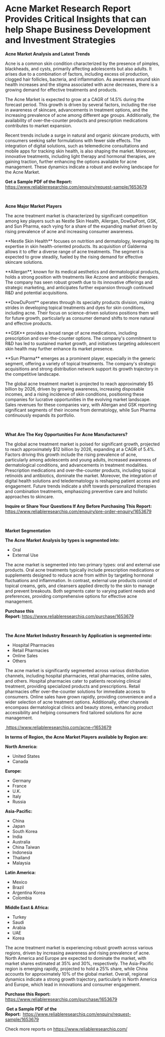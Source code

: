 <p><h1>Acne Market Research Report Provides Critical Insights that can help Shape Business Development and Investment Strategies</h1></p><p><strong>Acne Market Analysis and Latest Trends</strong></p>
<p><p>Acne is a common skin condition characterized by the presence of pimples, blackheads, and cysts, primarily affecting adolescents but also adults. It arises due to a combination of factors, including excess oil production, clogged hair follicles, bacteria, and inflammation. As awareness around skin health increases and the stigma associated with acne decreases, there is a growing demand for effective treatments and products.</p><p>The Acne Market is expected to grow at a CAGR of 14.5% during the forecast period. This growth is driven by several factors, including the rise in awareness of skincare, advancements in treatment options, and the increasing prevalence of acne among different age groups. Additionally, the availability of over-the-counter products and prescription medications contributes to market expansion. </p><p>Recent trends include a surge in natural and organic skincare products, with consumers seeking safer formulations with fewer side effects. The integration of digital solutions, such as telemedicine consultations and mobile apps for tracking skin health, is also shaping the market. Moreover, innovative treatments, including light therapy and hormonal therapies, are gaining traction, further enhancing the options available for acne management. These dynamics indicate a robust and evolving landscape for the Acne Market.</p></p>
<p><strong>Get a Sample PDF of the Report:&nbsp;</strong> <a href="https://www.reliableresearchiq.com/enquiry/request-sample/1653679?utm_campaign=3128&utm_medium=2&utm_source=Github&utm_content=ia&utm_term=05032025&utm_id=acne">https://www.reliableresearchiq.com/enquiry/request-sample/1653679</a></p>
<p>&nbsp;</p>
<p><strong>Acne Major Market Players</strong></p>
<p><p>The acne treatment market is characterized by significant competition among key players such as Nestle Skin Health, Allergan, DowDuPont, GSK, and Sun Pharma, each vying for a share of the expanding market driven by rising prevalence of acne and increasing consumer awareness.</p><p>**Nestle Skin Health** focuses on nutrition and dermatology, leveraging its expertise in skin health-oriented products. Its acquisition of Galderma allows it to offer a diverse range of acne treatments. The segment is expected to grow steadily, fueled by the rising demand for effective skincare solutions.</p><p>**Allergan**, known for its medical aesthetics and dermatological products, holds a strong position with treatments like Aczone and antibiotic therapies. The company has seen robust growth due to its innovative offerings and strategic marketing, and anticipates further expansion through continued R&D and potential acquisitions.</p><p>**DowDuPont** operates through its specialty products division, making strides in developing topical treatments and dyes for skin conditions, including acne. Their focus on science-driven solutions positions them well for future growth, particularly as consumer demand shifts to more natural and effective products.</p><p>**GSK** provides a broad range of acne medications, including prescription and over-the-counter options. The company's commitment to R&D has led to sustained market growth, and initiatives targeting adolescent skin health may further enhance its market presence.</p><p>**Sun Pharma** emerges as a prominent player, especially in the generic segment, offering a variety of topical treatments. The company's strategic acquisitions and strong distribution network support its growth trajectory in the competitive landscape.</p><p>The global acne treatment market is projected to reach approximately $5 billion by 2026, driven by growing awareness, increasing disposable incomes, and a rising incidence of skin conditions, positioning these companies for lucrative opportunities in the evolving market landscape. Sales revenues for these companies vary, with Allergan and GSK reporting significant segments of their income from dermatology, while Sun Pharma continuously expands its portfolio.</p></p>
<p>&nbsp;</p>
<p><strong>What Are The Key Opportunities For Acne Manufacturers?</strong></p>
<p><p>The global acne treatment market is poised for significant growth, projected to reach approximately $12 billion by 2026, expanding at a CAGR of 5.4%. Factors driving this growth include the rising prevalence of acne, particularly among adolescents and young adults, increased awareness of dermatological conditions, and advancements in treatment modalities. Prescription medications and over-the-counter products, including topical retinoids and antibiotics, dominate the market. Moreover, the integration of digital health solutions and teledermatology is reshaping patient access and engagement. Future trends indicate a shift towards personalized therapies and combination treatments, emphasizing preventive care and holistic approaches to skincare.</p></p>
<p><strong>Inquire or Share Your Questions If Any Before Purchasing This Report:</strong> <a href="https://www.reliableresearchiq.com/enquiry/pre-order-enquiry/1653679?utm_campaign=3128&utm_medium=2&utm_source=Github&utm_content=ia&utm_term=05032025&utm_id=acne">https://www.reliableresearchiq.com/enquiry/pre-order-enquiry/1653679</a></p>
<p>&nbsp;</p>
<p><strong>Market Segmentation</strong></p>
<p><strong>The Acne Market Analysis by types is segmented into:</strong></p>
<p><ul><li>Oral</li><li>External Use</li></ul></p>
<p><p>The acne market is segmented into two primary types: oral and external use products. Oral acne treatments typically include prescription medications or supplements designed to reduce acne from within by targeting hormonal fluctuations and inflammation. In contrast, external use products consist of topical creams, gels, and cleansers applied directly to the skin to manage and prevent breakouts. Both segments cater to varying patient needs and preferences, providing comprehensive options for effective acne management.</p></p>
<p><strong>Purchase this Report:&nbsp;</strong><a href="https://www.reliableresearchiq.com/purchase/1653679?utm_campaign=3128&utm_medium=2&utm_source=Github&utm_content=ia&utm_term=05032025&utm_id=acne">https://www.reliableresearchiq.com/purchase/1653679</a></p>
<p>&nbsp;</p>
<p><strong>The Acne Market Industry Research by Application is segmented into:</strong></p>
<p><ul><li>Hospital Pharmacies</li><li>Retail Pharmacies</li><li>Online Sales</li><li>Others</li></ul></p>
<p><p>The acne market is significantly segmented across various distribution channels, including hospital pharmacies, retail pharmacies, online sales, and others. Hospital pharmacies cater to patients receiving clinical treatment, providing specialized products and prescriptions. Retail pharmacies offer over-the-counter solutions for immediate access to consumers. Online sales have grown rapidly, providing convenience and a wider selection of acne treatment options. Additionally, other channels encompass dermatological clinics and beauty stores, enhancing product accessibility and helping consumers find tailored solutions for acne management.</p></p>
<p><a href="https://www.reliableresearchiq.com/acne-r1653679?utm_campaign=3128&utm_medium=2&utm_source=Github&utm_content=ia&utm_term=05032025&utm_id=acne">&nbsp;https://www.reliableresearchiq.com/acne-r1653679</a></p>
<p><strong>In terms of Region, the Acne Market Players available by Region are:</strong></p>
<p>
    <p> <strong> North America: </strong>
        <ul>
            <li>United States</li>
            <li>Canada</li>
        </ul>
        </p> 
    <p> <strong> Europe: </strong>
        <ul>
            <li>Germany</li>
            <li>France</li>
            <li>U.K.</li>
            <li>Italy</li>
            <li>Russia</li>
        </ul>
        </p> 
    <p> <strong> Asia-Pacific: </strong>
        <ul>
            <li>China</li>
            <li>Japan</li>
            <li>South Korea</li>
            <li>India</li>
            <li>Australia</li>
            <li>China Taiwan</li>
            <li>Indonesia</li>
            <li>Thailand</li>
            <li>Malaysia</li>
        </ul>
        </p> 
    <p> <strong> Latin America: </strong>
        <ul>
            <li>Mexico</li>
            <li>Brazil</li>
            <li>Argentina Korea</li>
            <li>Colombia</li>
        </ul>
        </p> 
    <p> <strong> Middle East & Africa: </strong>
        <ul>
            <li>Turkey</li>
            <li>Saudi</li>
            <li>Arabia</li>
            <li>UAE</li>
            <li>Korea</li>
        </ul>
    </p>
    </p>
<p><p>The acne treatment market is experiencing robust growth across various regions, driven by increasing awareness and rising prevalence of acne. North America and Europe are expected to dominate the market, with market shares estimated at 35% and 30%, respectively. The Asia-Pacific region is emerging rapidly, projected to hold a 25% share, while China accounts for approximately 10% of the global market. Overall, regional dynamics indicate a strong growth trajectory, particularly in North America and Europe, which lead in innovations and consumer engagement.</p></p>
<p><strong>Purchase this Report: </strong><a href="https://www.reliableresearchiq.com/purchase/1653679?utm_campaign=3128&utm_medium=2&utm_source=Github&utm_content=ia&utm_term=05032025&utm_id=acne">https://www.reliableresearchiq.com/purchase/1653679</a></p>
<p>&nbsp;<strong>Get a Sample PDF of the Report:&nbsp;&nbsp;</strong><a href="https://www.reliableresearchiq.com/enquiry/request-sample/1653679?utm_campaign=3128&utm_medium=2&utm_source=Github&utm_content=ia&utm_term=05032025&utm_id=acne">https://www.reliableresearchiq.com/enquiry/request-sample/1653679</a></p>
<p><strong></strong></p>
<p>Check more reports on <a href="https://www.reliableresearchiq.com/?utm_campaign=3128&utm_medium=2&utm_source=Github&utm_content=ia&utm_term=05032025&utm_id=acne">https://www.reliableresearchiq.com/</a></p>